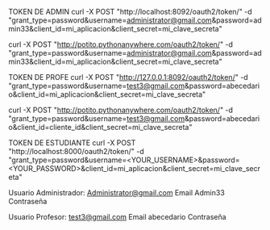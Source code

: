TOKEN DE ADMIN
curl -X POST "http://localhost:8092/oauth2/token/" -d "grant_type=password&username=administrator@gmail.com&password=admin33&client_id=mi_aplicacion&client_secret=mi_clave_secreta"

curl -X POST "http://potito.pythonanywhere.com/oauth2/token/" -d "grant_type=password&username=administrator@gmail.com&password=admin33&client_id=mi_aplicacion&client_secret=mi_clave_secreta"

TOKEN DE PROFE
curl -X POST "http://127.0.0.1:8092/oauth2/token/" -d "grant_type=password&username=test3@gmail.com&password=abecedario&client_id=mi_aplicacion&client_secret=mi_clave_secreta"

curl -X POST "http://potito.pythonanywhere.com/oauth2/token/" -d "grant_type=password&username=test3@gmail.com&password=abecedario&client_id=cliente_id&client_secret=mi_clave_secreta"

TOKEN DE ESTUDIANTE
curl -X POST "http://localhost:8000/oauth2/token/" -d "grant_type=password&username=<YOUR_USERNAME>&password=<YOUR_PASSWORD>&client_id=mi_aplicacion&client_secret=mi_clave_secreta"

Usuario Administrador:
Administrator@gmail.com     Email
Admin33                     Contraseña

Usuario Profesor:
test3@gmail.com             Email
abecedario                  Contraseña
